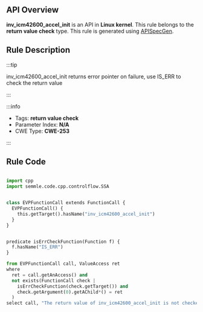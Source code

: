 ---
---


## API Overview
**inv_icm42600_accel_init** is an API in **Linux kernel**. This rule belongs to the **return value check** type. This rule is generated using [APISpecGen](../../tools/APISpecGen).
## Rule Description

:::tip

inv_icm42600_accel_init returns error pointer on failure, use IS_ERR to check the return value

:::

:::info

- Tags: **return value check**
- Parameter Index: **N/A**
- CWE Type: **CWE-253**

:::

## Rule Code
```python

import cpp
import semmle.code.cpp.controlflow.SSA


class EVPFunctionCall extends FunctionCall {
  EVPFunctionCall() {
    this.getTarget().hasName("inv_icm42600_accel_init")
  }
}


predicate isErrCheckFunction(Function f) {
  f.hasName("IS_ERR") 
}

from EVPFunctionCall call, ValueAccess ret
where
  ret = call.getAnAccess() and
  not exists(FunctionCall check |
    isErrCheckFunction(check.getTarget()) and
    check.getArgument(0).getAChild*() = ret
  )
select call, "The return value of inv_icm42600_accel_init is not checked with IS_ERR."
    
```